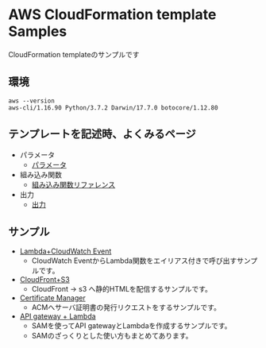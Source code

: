 # AWS CloudFormation template Samples
CloudFormation templateのサンプルです
## 環境
```
aws --version
aws-cli/1.16.90 Python/3.7.2 Darwin/17.7.0 botocore/1.12.80
```

## テンプレートを記述時、よくみるページ
- パラメータ
  - [パラメータ](https://docs.aws.amazon.com/ja_jp/AWSCloudFormation/latest/UserGuide/parameters-section-structure.html)
- 組み込み関数
  - [組み込み関数リファレンス](https://docs.aws.amazon.com/ja_jp/AWSCloudFormation/latest/UserGuide/intrinsic-function-reference.html)
- 出力
  - [出力](https://docs.aws.amazon.com/ja_jp/AWSCloudFormation/latest/UserGuide/outputs-section-structure.html)


## サンプル
- [Lambda+CloudWatch Event](./lambda/README.md)
  - CloudWatch EventからLambda関数をエイリアス付きで呼び出すサンプルです。
- [CloudFront+S3](./s3/README.md)
  - CloudFront -> s3 へ静的HTMLを配信するサンプルです。
- [Certificate Manager](./acm/README.md)
  - ACMへサーバ証明書の発行リクエストをするサンプルです。 
- [API gateway + Lambda](./apigateway/README.md)
  - SAMを使ってAPI gatewayとLambdaを作成するサンプルです。
  - SAMのざっくりとした使い方もまとめてあります。


